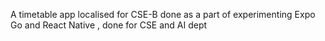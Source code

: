 A timetable app localised for CSE-B done as a part of experimenting Expo Go and React Native , done for CSE and AI dept 
